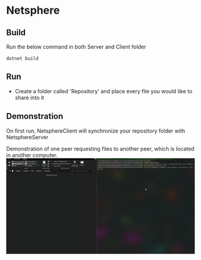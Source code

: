 # Netsphere

## Build
Run the below command in both Server and Client folder
```
dotnet build
```

## Run
- Create a folder called 'Repository' and place every file you would like to share into it

## Demonstration
On first run, NetsphereClient will synchronize your repository folder with NetsphereServer

Demonstration of one peer requesting files to another peer, which is located in another computer.
![Demonstration](Usage.gif)
